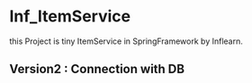 # Inf_ItemService

this Project is tiny ItemService in SpringFramework by Inflearn.

## Version2 : Connection with DB